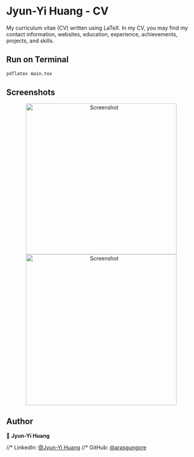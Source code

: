 # Jyun-Yi Huang - CV

My curriculum vitae (CV) written using LaTeX. In my CV, you may find my contact information, websites, education, experience, achievements, projects, and skills.



## Run on Terminal

```sh
pdflatex main.tex
```



## Screenshots

<p align="center">
    <img alt="Screenshot" src="https://raw.githubusercontent.com/arasgungore/arasgungore-CV/main/jpg/CV_page_1.jpg" width="400">
    <img alt="Screenshot" src="https://raw.githubusercontent.com/arasgungore/arasgungore-CV/main/jpg/CV_page_2.jpg" width="400">
</p>



## Author

👤 **Jyun-Yi Huang**

//* LinkedIn: [@Jyun-Yi Huang](https://www.linkedin.com/in/arasgungore)
//* GitHub: [@arasgungore](https://github.com/arasgungore)
